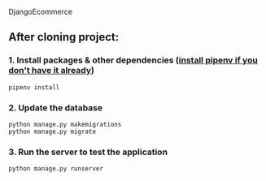 DjangoEcommerce

## After cloning project:

### 1. Install packages & other dependencies ([install pipenv if you don't have it already](https://python-tutorials.in/install-pipenv-windows/))

```
pipenv install
```
### 2. Update the database
```
python manage.py makemigrations
python manage.py migrate
```

### 3. Run the server to test the application
```
python manage.py runserver
```
